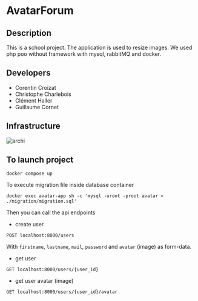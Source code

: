 # AvatarForum

## Description

This is a school project. The application is used to resize images.
We used php poo without framework with mysql, rabbitMQ and docker.

## Developers

- Corentin Croizat
- Christophe Charlebois
- Clément Haller
- Guillaume Cornet

## Infrastructure

![archi](https://user-images.githubusercontent.com/34098640/122923210-bca43300-d364-11eb-86ac-fb765278387f.png)

## To launch project
```
docker compose up
```

To execute migration file inside database container
```
docker exec avatar-app sh -c 'mysql -uroot -proot avatar < ./migration/migration.sql'
```

Then you can call the api endpoints
* create user
```
POST localhost:8000/users
```
With `firstname`, `lastname`, 
`mail`, `password` and `avatar` (image)
as form-data.

* get user
```
GET localhost:8000/users/{user_id}
```

* get user avatar (image)
```
GET localhost:8000/users/{user_id}/avatar
```

